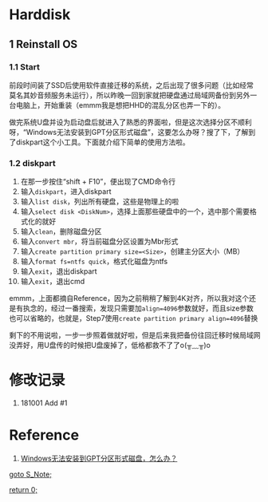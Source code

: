 # Harddisk
## 1 Reinstall OS
### 1.1 Start
前段时间装了SSD后使用软件直接迁移的系统，之后出现了很多问题（比如经常莫名其妙音频服务未运行），所以昨晚一回到家就把硬盘通过局域网备份到另外一台电脑上，开始重装（emmm我是想把HHD的混乱分区也弄一下的）。

做完系统U盘并设为启动盘后就进入了熟悉的界面啦，但是这次选择分区不顺利呀，“Windows无法安装到GPT分区形式磁盘”，这要怎么办呀？搜了下，了解到了diskpart这个小工具。下面就介绍下简单的使用方法啦。

### 1.2 diskpart
1. 在那一步按住“shift + F10”，便出现了CMD命令行
2. 输入`diskpart`，进入diskpart
3. 输入`list disk`，列出所有硬盘，这些是物理上的啦
4. 输入`select disk <DiskNum>`，选择上面那些硬盘中的一个，选中那个需要格式化的就好
5. 输入`clean`，删除磁盘分区
6. 输入`convert mbr`，将当前磁盘分区设置为Mbr形式
7. 输入`create partition primary size=<Size>`，创建主分区大小（MB）
8. 输入`format fs=ntfs quick`，格式化磁盘为ntfs
9. 输入`exit`，退出diskpart
10. 输入`exit`，退出cmd

emmm，上面都摘自Reference，因为之前稍稍了解到4K对齐，所以我对这个还是有执念的，经过一番搜索，发现只需要加`align=4096`参数就好，而且size参数也可以省略的，也就是，Step7使用`create partition primary align=4096`替换

剩下的不用说啦，一步一步照着做就好啦，但是后来我把备份往回迁移时候局域网没弄好，用U盘传的时候把U盘废掉了，低格都救不了了o(╥﹏╥)o

# 修改记录
1. 181001 Add #1

# Reference
1. [Windows无法安装到GPT分区形式磁盘，怎么办？](https://jingyan.baidu.com/article/08b6a591c82df414a8092224.html)

[goto S_Note;](../README.md)

[return 0;](#harddisk)